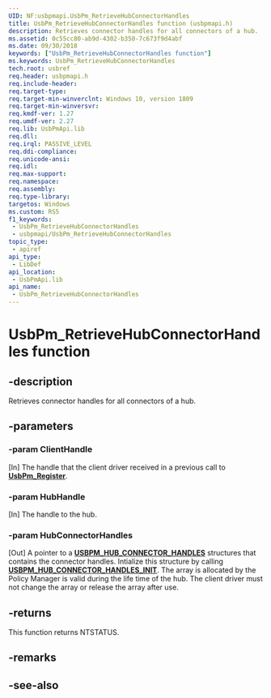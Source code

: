 ```yaml
---
UID: NF:usbpmapi.UsbPm_RetrieveHubConnectorHandles
title: UsbPm_RetrieveHubConnectorHandles function (usbpmapi.h)
description: Retrieves connector handles for all connectors of a hub.
ms.assetid: 0c55cc80-ab9d-4302-b350-7c673f9d4abf
ms.date: 09/30/2018
keywords: ["UsbPm_RetrieveHubConnectorHandles function"]
ms.keywords: UsbPm_RetrieveHubConnectorHandles
tech.root: usbref
req.header: usbpmapi.h
req.include-header: 
req.target-type: 
req.target-min-winverclnt: Windows 10, version 1809
req.target-min-winversvr: 
req.kmdf-ver: 1.27
req.umdf-ver: 2.27
req.lib: UsbPmApi.lib
req.dll: 
req.irql: PASSIVE_LEVEL
req.ddi-compliance: 
req.unicode-ansi: 
req.idl: 
req.max-support: 
req.namespace: 
req.assembly: 
req.type-library: 
targetos: Windows
ms.custom: RS5
f1_keywords:
 - UsbPm_RetrieveHubConnectorHandles
 - usbpmapi/UsbPm_RetrieveHubConnectorHandles
topic_type:
 - apiref
api_type:
 - LibDef
api_location:
 - UsbPmApi.lib
api_name:
 - UsbPm_RetrieveHubConnectorHandles
---
```


# UsbPm_RetrieveHubConnectorHandles function


## -description

Retrieves connector handles for all connectors of a hub.

## -parameters

### -param ClientHandle

[In] The handle that the client driver received in a previous call to [**UsbPm_Register**](nf-usbpmapi-usbpm_register.md).

### -param HubHandle

[In] The handle to the hub.

### -param HubConnectorHandles

[Out] A pointer to a [**USBPM_HUB_CONNECTOR_HANDLES**](nf-usbpmapi-usbpm_retrievehubconnectorhandles.md) structures that contains the connector handles. Intialize this structure by calling [**USBPM_HUB_CONNECTOR_HANDLES_INIT**](nf-usbpmapi-usbpm_hub_connector_handles_init.md). The array is allocated by the Policy Manager is valid during the life time of the hub. The client driver must not change the array or release the array after use.

## -returns

This function returns NTSTATUS.

## -remarks

## -see-also


